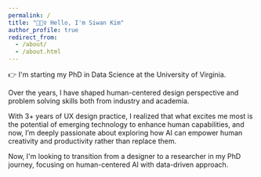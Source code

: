 ```yaml
---
permalink: /
title: "💁🏻‍♀️ Hello, I'm Siwan Kim"
author_profile: true
redirect_from: 
  - /about/
  - /about.html
---
```


👉 I'm starting my PhD in Data Science at the University of Virginia.

Over the years, I have shaped human-centered design perspective and problem solving skills both from industry and academia. 

With 3+ years of UX design practice,
I realized that what excites me most is the potential of emerging technology to enhance human capabilities, and now, I’m deeply passionate about exploring how AI can empower human creativity and productivity rather than replace them. 

Now, I'm looking to transition from a designer to a researcher in my PhD journey, focusing on human-centered AI with data-driven approach.
